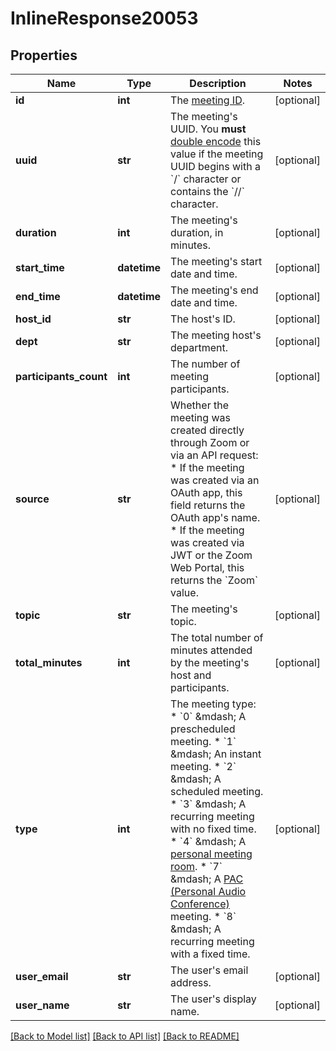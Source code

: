 # InlineResponse20053

## Properties
Name | Type | Description | Notes
------------ | ------------- | ------------- | -------------
**id** | **int** | The [meeting ID](https://support.zoom.us/hc/en-us/articles/201362373-What-is-a-Meeting-ID). | [optional] 
**uuid** | **str** | The meeting&#x27;s UUID. You **must** [double encode](https://marketplace.zoom.us/docs/api-reference/using-zoom-apis/#meeting-id-and-uuid) this value if the meeting UUID begins with a &#x60;/&#x60; character or contains the &#x60;//&#x60; character. | [optional] 
**duration** | **int** | The meeting&#x27;s duration, in minutes. | [optional] 
**start_time** | **datetime** | The meeting&#x27;s start date and time. | [optional] 
**end_time** | **datetime** | The meeting&#x27;s end date and time. | [optional] 
**host_id** | **str** | The host&#x27;s ID. | [optional] 
**dept** | **str** | The meeting host&#x27;s department. | [optional] 
**participants_count** | **int** | The number of meeting participants. | [optional] 
**source** | **str** | Whether the meeting was created directly through Zoom or via an API request:  * If the meeting was created via an OAuth app, this field returns the OAuth app&#x27;s name.  * If the meeting was created via JWT or the Zoom Web Portal, this returns the &#x60;Zoom&#x60; value. | [optional] 
**topic** | **str** | The meeting&#x27;s topic. | [optional] 
**total_minutes** | **int** | The total number of minutes attended by the meeting&#x27;s host and participants. | [optional] 
**type** | **int** | The meeting type:  * &#x60;0&#x60; &amp;mdash; A prescheduled meeting.  * &#x60;1&#x60; &amp;mdash; An instant meeting.  * &#x60;2&#x60; &amp;mdash; A scheduled meeting.  * &#x60;3&#x60; &amp;mdash; A recurring meeting with no fixed time.  * &#x60;4&#x60; &amp;mdash; A [personal meeting room](https://support.zoom.us/hc/en-us/articles/201362843).  * &#x60;7&#x60; &amp;mdash; A [PAC (Personal Audio Conference)](https://support.zoom.us/hc/en-us/articles/205172455-Hosting-a-Personal-Audio-Conference-PAC-meeting) meeting.  * &#x60;8&#x60; &amp;mdash; A recurring meeting with a fixed time. | [optional] 
**user_email** | **str** | The user&#x27;s email address. | [optional] 
**user_name** | **str** | The user&#x27;s display name. | [optional] 

[[Back to Model list]](../README.md#documentation-for-models) [[Back to API list]](../README.md#documentation-for-api-endpoints) [[Back to README]](../README.md)

